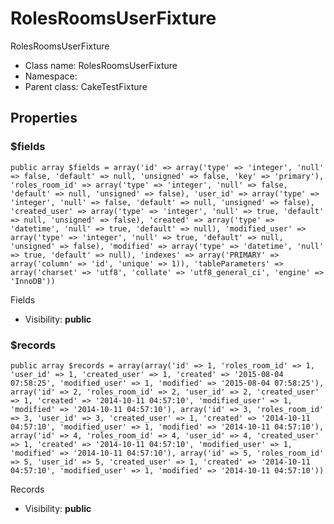 RolesRoomsUserFixture
===============

RolesRoomsUserFixture




* Class name: RolesRoomsUserFixture
* Namespace: 
* Parent class: CakeTestFixture





Properties
----------


### $fields

    public array $fields = array('id' => array('type' => 'integer', 'null' => false, 'default' => null, 'unsigned' => false, 'key' => 'primary'), 'roles_room_id' => array('type' => 'integer', 'null' => false, 'default' => null, 'unsigned' => false), 'user_id' => array('type' => 'integer', 'null' => false, 'default' => null, 'unsigned' => false), 'created_user' => array('type' => 'integer', 'null' => true, 'default' => null, 'unsigned' => false), 'created' => array('type' => 'datetime', 'null' => true, 'default' => null), 'modified_user' => array('type' => 'integer', 'null' => true, 'default' => null, 'unsigned' => false), 'modified' => array('type' => 'datetime', 'null' => true, 'default' => null), 'indexes' => array('PRIMARY' => array('column' => 'id', 'unique' => 1)), 'tableParameters' => array('charset' => 'utf8', 'collate' => 'utf8_general_ci', 'engine' => 'InnoDB'))

Fields



* Visibility: **public**


### $records

    public array $records = array(array('id' => 1, 'roles_room_id' => 1, 'user_id' => 1, 'created_user' => 1, 'created' => '2015-08-04 07:58:25', 'modified_user' => 1, 'modified' => '2015-08-04 07:58:25'), array('id' => 2, 'roles_room_id' => 2, 'user_id' => 2, 'created_user' => 1, 'created' => '2014-10-11 04:57:10', 'modified_user' => 1, 'modified' => '2014-10-11 04:57:10'), array('id' => 3, 'roles_room_id' => 3, 'user_id' => 3, 'created_user' => 1, 'created' => '2014-10-11 04:57:10', 'modified_user' => 1, 'modified' => '2014-10-11 04:57:10'), array('id' => 4, 'roles_room_id' => 4, 'user_id' => 4, 'created_user' => 1, 'created' => '2014-10-11 04:57:10', 'modified_user' => 1, 'modified' => '2014-10-11 04:57:10'), array('id' => 5, 'roles_room_id' => 5, 'user_id' => 5, 'created_user' => 1, 'created' => '2014-10-11 04:57:10', 'modified_user' => 1, 'modified' => '2014-10-11 04:57:10'))

Records



* Visibility: **public**



